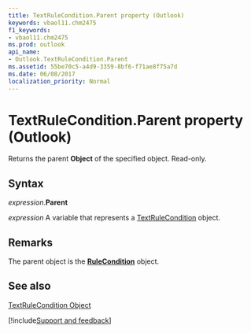 ```yaml
---
title: TextRuleCondition.Parent property (Outlook)
keywords: vbaol11.chm2475
f1_keywords:
- vbaol11.chm2475
ms.prod: outlook
api_name:
- Outlook.TextRuleCondition.Parent
ms.assetid: 55be70c5-a4d9-3359-8bf6-f71ae8f75a7d
ms.date: 06/08/2017
localization_priority: Normal
---
```



# TextRuleCondition.Parent property (Outlook)

Returns the parent  **Object** of the specified object. Read-only.


## Syntax

_expression_.**Parent**

_expression_ A variable that represents a [TextRuleCondition](Outlook.TextRuleCondition.md) object.


## Remarks

The parent object is the  **[RuleCondition](Outlook.RuleCondition.md)** object.


## See also


[TextRuleCondition Object](Outlook.TextRuleCondition.md)

[!include[Support and feedback](~/includes/feedback-boilerplate.md)]